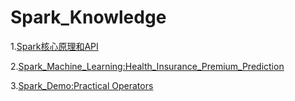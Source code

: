 # Spark_Knowledge

1.[Spark核心原理和API](https://github.com/JohnsRun/Spark_Knowledge/blob/main/Spark%E6%A0%B8%E5%BF%83%E5%8E%9F%E7%90%86%E5%92%8CAPI.md)

2.[Spark_Machine_Learning:Health_Insurance_Premium_Prediction](https://github.com/JohnsRun/Spark_Knowledge/blob/main/SparkAPI_Machine_Learning/Health_Insurance_Premium_Prediction.ipynb)

3.[Spark_Demo:Practical Operators](https://github.com/JohnsRun/Spark_Knowledge/blob/main/SparkAPI_Demo.ipynb)
